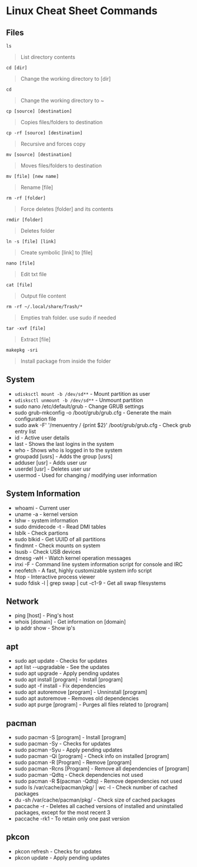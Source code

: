 # Linux Cheat Sheet Commands

## Files
`ls`
> List directory contents

`cd [dir]`
> Change the working directory to [dir]

`cd` 
> Change the working directory to ~

`cp [source] [destination]` 
> Copies files/folders to destination

`cp -rf [source] [destination]`
> Recursive and forces copy

`mv [source] [destination]` 
> Moves files/folders to destination

`mv [file] [new name]`
> Rename [file]

`rm -rf [folder]`
> Force deletes [folder] and its contents

`rmdir [folder]`
> Deletes folder

`ln -s [file] [link]`
> Create symbolic [link] to [file]

`nano [file]`
> Edit txt file

`cat [file]`
> Output file content

`rm -rf ~/.local/share/Trash/*`
> Empties trah folder. use sudo if needed

`tar -xvf [file]`
> Extract [file]

`makepkg -sri`
> Install package from inside the folder


## System
- `udisksctl mount -b /dev/sd**`  - Mount partition as user
- `udisksctl unmount -b /dev/sd**`  - Unmount partition
- sudo nano /etc/default/grub - Change GRUB settings
- sudo grub-mkconfig -o /boot/grub/grub.cfg - Generate the main configuration file
- sudo awk -F\' '/menuentry / {print $2}' /boot/grub/grub.cfg - Check grub entry list
- id - Active user details
- last - Shows the last logins in the system
- who - Shows who is logged in to the system
- groupadd [usrs] - Adds the group [usrs]
- adduser [usr] - Adds user usr
- userdel [usr] - Deletes user usr
- usermod - Used for changing / modifying user information

## System Information
- whoami - Current user
- uname -a - kernel version
- lshw - system information
- sudo dmidecode -t - Read DMI tables
- lsblk - Check partions
- sudo blkid - Get UUID of all partitions
- findmnt - Check mounts on system
- lsusb - Check USB devices
- dmesg -wH - Watch kernel operation messages
- inxi -F - Command line system information script for console and IRC
- neofetch - A fast, highly customizable system info script
- htop - Interactive process viewer
- sudo fdisk -l | grep swap | cut -c1-9 - Get all swap filesystems

## Network
- ping [host] - Ping's host
- whois [domain] - Get information on [domain]
- ip addr show    - Show ip's

## apt
- sudo apt update - Checks for updates
- apt list --upgradable - See the updates
- sudo apt upgrade - Apply pending updates
- sudo apt install [program] - Install [program]
- sudo apt -f install - Fix dependencies
- sudo apt autoremove [program] - Unninstall [program]
- sudo apt autoremove - Removes old dependencies
- sudo apt purge [program] - Purges all files related to [program]

## pacman
- sudo pacman -S [program] - Install [program]
- sudo pacman -Sy - Checks for updates
- sudo pacman -Syu - Apply pending updates
- sudo pacman -Qi [program] - Check info on installed [program]
- sudo pacman -R [Program] - Remove [program]
- sudo pacman -Rcns [Program] - Remove all dependencies of [program]
- sudo pacman -Qdtq - Check dependencies not used
- sudo pacman -R $(pacman -Qdtq) - Remove dependencies not used
- sudo ls /var/cache/pacman/pkg/ | wc -l - Check number of cached packages
- du -sh /var/cache/pacman/pkg/ - Check size of cached packages
- paccache -r - Deletes all cached versions of installed and uninstalled packages, except for the most recent 3
- paccache -rk1 - To retain only one past version

## pkcon
- pkcon refresh - Checks for updates
- pkcon update - Apply pending updates
